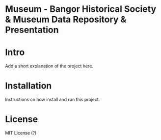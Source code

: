 Museum - Bangor Historical Society & Museum Data Repository & Presentation
======

Intro
=====
Add a short explanation of the project here.

Installation
=====
Instructions on how install and run this project.

License
=====

MIT License (?)
